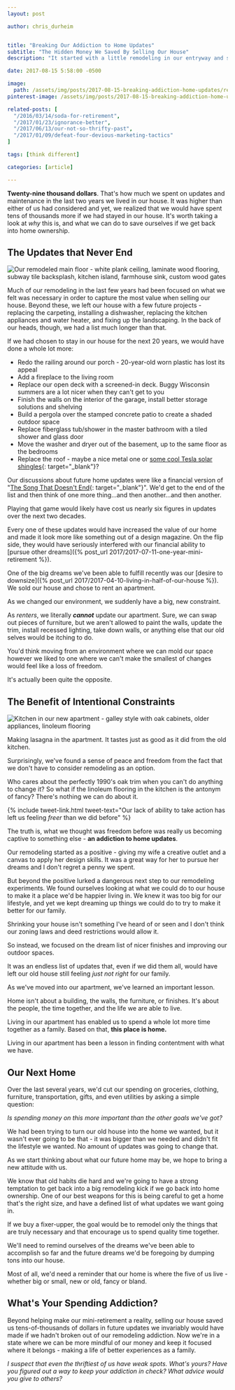 ```yaml
---
layout: post

author: chris_durheim


title: "Breaking Our Addiction to Home Updates"
subtitle: "The Hidden Money We Saved By Selling Our House"
description: "It started with a little remodeling in our entryway and soon became a full-blown addiction. Thankfully we got out before the really big projects came."

date: 2017-08-15 5:58:00 -0500

image:
  path: /assets/img/posts/2017-08-15-breaking-addiction-home-updates/remodeled-house.jpg
pinterest-image: /assets/img/posts/2017-08-15-breaking-addiction-home-updates/breaking-home-update-addiction.png

related-posts: [
  "/2016/03/14/soda-for-retirement",
  "/2017/01/23/ignorance-better",
  "/2017/06/13/our-not-so-thrifty-past",
  "/2017/01/09/defeat-four-devious-marketing-tactics"
]

tags: [think different]

categories: [article]

---
```


__Twenty-nine thousand dollars__. That's how much we spent on updates and maintenance in the last two years we lived in our house. It was higher than either of us had considered and yet, we realized that we would have spent tens of thousands more if we had stayed in our house. It's worth taking a look at _why_ this is, and what we can do to save ourselves if we get back into home ownership.

## The Updates that Never End

![Our remodeled main floor - white plank ceiling, laminate wood flooring, subway tile backsplash, kitchen island, farmhouse sink, custom wood gates]({{site.url}}/assets/img/posts/2017-08-15-breaking-addiction-home-updates/remodeled-main-floor.jpg)

Much of our remodeling in the last few years had been focused on what we felt was necessary in order to capture the most value when selling our house. Beyond these, we left our house with a few future projects - replacing the carpeting,  installing a dishwasher, replacing the kitchen appliances and water heater, and fixing up the landscaping. In the back of our heads, though, we had a list much longer than that.

If we had chosen to stay in our house for the next 20 years, we would have done a whole lot more:

- Redo the railing around our porch - 20-year-old worn plastic has lost its appeal
- Add a fireplace to the living room
- Replace our open deck with a screened-in deck. Buggy Wisconsin summers are a lot nicer when they can't get to you
- Finish the walls on the interior of the garage, install better storage solutions and shelving
- Build a pergola over the stamped concrete patio to create a shaded outdoor space
- Replace fiberglass tub/shower in the master bathroom with a tiled shower and glass door
- Move the washer and dryer out of the basement, up to the same floor as the bedrooms
- Replace the roof - maybe a nice metal one or [some cool Tesla solar shingles](https://www.tesla.com/solarroof){: target="_blank"}?

Our discussions about future home updates were like a financial version of "[The Song That Doesn't End](https://www.youtube.com/watch?v=0U2zJOryHKQ){: target="_blank"}". We'd get to the end of the list and then think of one more thing...and then another...and then another.

Playing that game would likely have cost us nearly six figures in updates over the next two decades.

Every one of these updates would have increased the value of our home and made it look more like something out of a design magazine. On the flip side, they would have seriously interfered with our financial ability to [pursue other dreams]({% post_url 2017/2017-07-11-one-year-mini-retirement %}).

One of the big dreams we've been able to fulfill recently was our [desire to downsize]({% post_url 2017/2017-04-10-living-in-half-of-our-house %}). We sold our house and chose to rent an apartment.

As we changed our environment, we suddenly have a big, new constraint.

As _renters_, we literally ___cannot___ update our apartment. Sure, we can swap out pieces of furniture, but we aren't allowed to paint the walls, update the trim, install recessed lighting, take down walls, or anything else that our old selves would be itching to do.

You'd think moving from an environment where we can mold our space however we liked to one where we can't make the smallest of changes would feel like a loss of freedom.

It's actually been quite the opposite.

## The Benefit of Intentional Constraints

![Kitchen in our new apartment - galley style with oak cabinets, older appliances, linoleum flooring]({{site.url}}/assets/img/posts/2017-08-15-breaking-addiction-home-updates/apartment-kitchen.jpg)

<div class="caption">Making lasagna in the apartment. It tastes just as good as it did from the old kitchen.</div>

Surprisingly, we've found a sense of peace and freedom from the fact that we don't have to consider remodeling as an option.

Who cares about the perfectly 1990's oak trim when you can't do anything to change it? So what if the linoleum flooring in the kitchen is the antonym of fancy? There's nothing we can do about it.

{% include tweet-link.html tweet-text="Our lack of ability to take action has left us feeling _freer_ than we did before" %}

The truth is, what we thought was freedom before was really us becoming captive to something else - __an addiction to home updates__.

Our remodeling started as a positive - giving my wife a creative outlet and a canvas to apply her design skills. It was a great way for her to pursue her dreams and I don't regret a penny we spent.

But beyond the positive lurked a dangerous next step to our remodeling experiments. We found ourselves looking at what we could do to our house to make it a place we'd be happier living in. We knew it was too big for our lifestyle, and yet we kept dreaming up things we could do to try to make it better for our family.

Shrinking your house isn't something I've heard of or seen and I don't think our zoning laws and deed restrictions would allow it.

So instead, we focused on the dream list of nicer finishes and improving our outdoor spaces.

It was an endless list of updates that, even if we did them all, would have left our old house still feeling _just not right_ for our family.

As we've moved into our apartment, we've learned an important lesson.

Home isn't about a building, the walls, the furniture, or finishes. It's about the people, the time together, and the life we are able to live.

Living in our apartment has enabled us to spend a whole lot more time together as a family. Based on that, __this place is home.__

Living in our apartment has been a lesson in finding contentment with what we have.

## Our Next Home

Over the last several years, we'd cut our spending on groceries, clothing, furniture, transportation, gifts, and even utilities by asking a simple question:

_Is spending money on this more important than the other goals we've got?_

We had been trying to turn our old house into the home we wanted, but it wasn't ever going to be that - it was bigger than we needed and didn't fit the lifestyle we wanted. No amount of updates was going to change that.

As we start thinking about what our future home may be, we hope to bring a new attitude with us.

We know that old habits die hard and we're going to have a strong temptation to get back into a big remodeling kick if we go back into home ownership. One of our best weapons for this is being careful to get a home that's the right size, and have a defined list of what updates we want going in.

If we buy a fixer-upper, the goal would be to remodel only the things that are truly necessary and that encourage us to spend quality time together.

We'll need to remind ourselves of the dreams we've been able to accomplish so far and the future dreams we'd be foregoing by dumping tons into our house.

Most of all, we'd need a reminder that our home is where the five of us live - whether big or small, new or old, fancy or bland.

## What's Your Spending Addiction?

Beyond helping make our mini-retirement a reality, selling our house saved us tens-of-thousands of dollars in future updates we invariably would have made if we hadn't broken out of our remodeling addiction. Now we're in a state where we can be more mindful of our money and keep it focused where it belongs - making a life of better experiences as a family.

_I suspect that even the thriftiest of us have weak spots. What's yours? Have you figured out a way to keep your addiction in check? What advice would you give to others?_
